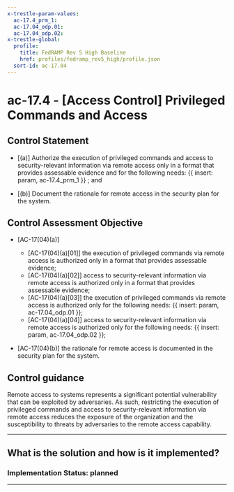 ```yaml
---
x-trestle-param-values:
  ac-17.4_prm_1:
  ac-17.04_odp.01:
  ac-17.04_odp.02:
x-trestle-global:
  profile:
    title: FedRAMP Rev 5 High Baseline
    href: profiles/fedramp_rev5_high/profile.json
  sort-id: ac-17.04
---
```


# ac-17.4 - \[Access Control\] Privileged Commands and Access

## Control Statement

- \[(a)\] Authorize the execution of privileged commands and access to security-relevant information via remote access only in a format that provides assessable evidence and for the following needs: {{ insert: param, ac-17.4_prm_1 }} ; and

- \[(b)\] Document the rationale for remote access in the security plan for the system.

## Control Assessment Objective

- \[AC-17(04)(a)\]

  - \[AC-17(04)(a)[01]\] the execution of privileged commands via remote access is authorized only in a format that provides assessable evidence;
  - \[AC-17(04)(a)[02]\] access to security-relevant information via remote access is authorized only in a format that provides assessable evidence;
  - \[AC-17(04)(a)[03]\] the execution of privileged commands via remote access is authorized only for the following needs: {{ insert: param, ac-17.04_odp.01 }};
  - \[AC-17(04)(a)[04]\] access to security-relevant information via remote access is authorized only for the following needs: {{ insert: param, ac-17.04_odp.02 }};

- \[AC-17(04)(b)\] the rationale for remote access is documented in the security plan for the system.

## Control guidance

Remote access to systems represents a significant potential vulnerability that can be exploited by adversaries. As such, restricting the execution of privileged commands and access to security-relevant information via remote access reduces the exposure of the organization and the susceptibility to threats by adversaries to the remote access capability.

______________________________________________________________________

## What is the solution and how is it implemented?

<!-- For implementation status enter one of: implemented, partial, planned, alternative, not-applicable -->

<!-- Note that the list of rules under ### Rules: is read-only and changes will not be captured after assembly to JSON -->

<!-- Add control implementation description here for control: ac-17.4 -->

### Implementation Status: planned

______________________________________________________________________
